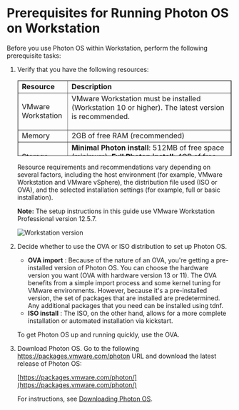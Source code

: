 # Prerequisites for Running Photon OS on Workstation

Before you use Photon OS within Workstation, perform the following prerequisite tasks:

1. Verify that you have the following resources:

	<table style="height: 170px;" border="1" width="157" cellspacing="0" cellpadding="10">
	<tbody>
	<tr>
	<td><b>Resource</b></td>
	<td><b>Description</b></td>
	</tr>
	<tr>
	<td> VMware Workstation</td>
	<td>VMware Workstation must be installed (Workstation 10 or higher). The latest version is recommended.</p></td>
	</tr>
	<tr>
	<td>Memory</td>
	<td> 2GB of free RAM (recommended) </td>
	</tr>
	<tr>
	<td>Storage</td>
	<td><b>Minimal Photon install</b>: 512MB of free space (minimum); <b>Full Photon install</b>: 4GB of free space (minimum); 8GB is recommended.</td>
	</tr>
	<tr>
	<td>Distribution File</td>
	<td>Photon OS ISO or OVA file downloaded from (<a href="https://packages.vmware.com/photon/">https://packages.vmware.com/photon/</a>).</td>
	</tr>
	</tbody>
	</table>

	Resource requirements and recommendations vary depending on several factors, including the host environment (for example, VMware Workstation and VMware vSphere), the distribution file used (ISO or OVA), and the selected installation settings (for example, full or basic installation).

	**Note:**  The setup instructions in this guide use VMware Workstation Professional version 12.5.7.

	![Workstation version](images/ws_version.png)

1. Decide whether to use the OVA or ISO distribution to set up Photon OS.

    - **OVA import** : Because of the nature of an OVA, you're getting a pre-installed version of Photon OS. You can choose the hardware version you want (OVA with hardware version 13 or 11). The OVA benefits from a simple import process and some kernel tuning for VMware environments. However, because it's a pre-installed version, the set of packages that are installed are predetermined. Any additional packages that you need can be installed using tdnf.
    - **ISO install** : The ISO, on the other hand, allows for a more complete installation or automated installation via kickstart.

    To get Photon OS up and running quickly, use the OVA.
    
1. Download Photon OS. Go to the following https://packages.vmware.com/photon URL and download the latest release of Photon OS:

    [https://packages.vmware.com/photon/](https://packages.vmware.com/photon/)
    
    For instructions, see [Downloading Photon OS](Downloading-Photon-OS.md).
